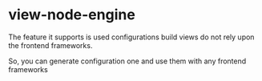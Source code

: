 
# view-node-engine

The feature it supports is used configurations build views do not rely upon the frontend frameworks.

So, you can generate configuration one and use them with any frontend frameworks
